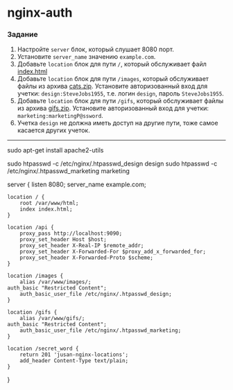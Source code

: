 # nginx-auth

### Задание

1. Настройте `server` блок, который слушает 8080 порт.
2. Установите `server_name` значению `example.com`.
3. Добавьте `location` блок для пути `/`, который обслуживает файл [index.html](https://stepik.org/media/attachments/lesson/686238/index.html)
4. Добавьте `location` блок для пути `/images`, который обслуживает файлы из архива [cats.zip](https://stepik.org/media/attachments/lesson/686238/cats.zip). Установите авторизованный вход для учетки: `design:SteveJobs1955`, т.е. логин `design`, пароль `SteveJobs1955`.
5. Добавьте `location` блок для пути `/gifs`, который обслуживает файлы из архива [gifs.zip](https://stepik.org/media/attachments/lesson/686238/gifs.zip). Установите авторизованный вход для учетки: `marketing:marketingP@ssword`.
6. Учетка `design` не должна иметь доступ на другие пути, тоже самое касается других учеток.

---

sudo apt-get install apache2-utils 

sudo htpasswd -c /etc/nginx/.htpasswd_design design
sudo htpasswd -c /etc/nginx/.htpasswd_marketing marketing


server {
    listen 8080;
    server_name example.com;

    location / {
        root /var/www/html;
        index index.html;
    }
    
    location /api {
        proxy_pass http://localhost:9090;
        proxy_set_header Host $host;
        proxy_set_header X-Real-IP $remote_addr;
        proxy_set_header X-Forwarded-For $proxy_add_x_forwarded_for;
        proxy_set_header X-Forwarded-Proto $scheme;
    }

    location /images {
        alias /var/www/images/;
	auth_basic "Restricted Content";
        auth_basic_user_file /etc/nginx/.htpasswd_design;
    }

    location /gifs {
        alias /var/www/gifs/;
	auth_basic "Restricted Content";
        auth_basic_user_file /etc/nginx/.htpasswd_marketing;
    }

    location /secret_word {
        return 201 'jusan-nginx-locations';
        add_header Content-Type text/plain;
    }
}
